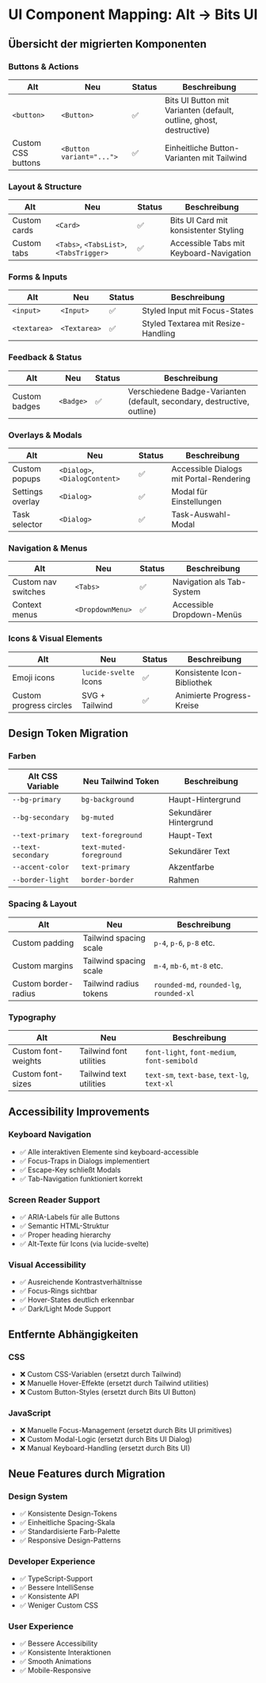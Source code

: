 # UI Component Mapping: Alt → Bits UI

## Übersicht der migrierten Komponenten

### Buttons & Actions
| Alt | Neu | Status | Beschreibung |
|-----|-----|--------|--------------|
| `<button>` | `<Button>` | ✅ | Bits UI Button mit Varianten (default, outline, ghost, destructive) |
| Custom CSS buttons | `<Button variant="...">` | ✅ | Einheitliche Button-Varianten mit Tailwind |

### Layout & Structure
| Alt | Neu | Status | Beschreibung |
|-----|-----|--------|--------------|
| Custom cards | `<Card>` | ✅ | Bits UI Card mit konsistenter Styling |
| Custom tabs | `<Tabs>`, `<TabsList>`, `<TabsTrigger>` | ✅ | Accessible Tabs mit Keyboard-Navigation |

### Forms & Inputs
| Alt | Neu | Status | Beschreibung |
|-----|-----|--------|--------------|
| `<input>` | `<Input>` | ✅ | Styled Input mit Focus-States |
| `<textarea>` | `<Textarea>` | ✅ | Styled Textarea mit Resize-Handling |

### Feedback & Status
| Alt | Neu | Status | Beschreibung |
|-----|-----|--------|--------------|
| Custom badges | `<Badge>` | ✅ | Verschiedene Badge-Varianten (default, secondary, destructive, outline) |

### Overlays & Modals
| Alt | Neu | Status | Beschreibung |
|-----|-----|--------|--------------|
| Custom popups | `<Dialog>`, `<DialogContent>` | ✅ | Accessible Dialogs mit Portal-Rendering |
| Settings overlay | `<Dialog>` | ✅ | Modal für Einstellungen |
| Task selector | `<Dialog>` | ✅ | Task-Auswahl-Modal |

### Navigation & Menus
| Alt | Neu | Status | Beschreibung |
|-----|-----|--------|--------------|
| Custom nav switches | `<Tabs>` | ✅ | Navigation als Tab-System |
| Context menus | `<DropdownMenu>` | ✅ | Accessible Dropdown-Menüs |

### Icons & Visual Elements
| Alt | Neu | Status | Beschreibung |
|-----|-----|--------|--------------|
| Emoji icons | `lucide-svelte` Icons | ✅ | Konsistente Icon-Bibliothek |
| Custom progress circles | SVG + Tailwind | ✅ | Animierte Progress-Kreise |

## Design Token Migration

### Farben
| Alt CSS Variable | Neu Tailwind Token | Beschreibung |
|------------------|-------------------|--------------|
| `--bg-primary` | `bg-background` | Haupt-Hintergrund |
| `--bg-secondary` | `bg-muted` | Sekundärer Hintergrund |
| `--text-primary` | `text-foreground` | Haupt-Text |
| `--text-secondary` | `text-muted-foreground` | Sekundärer Text |
| `--accent-color` | `text-primary` | Akzentfarbe |
| `--border-light` | `border-border` | Rahmen |

### Spacing & Layout
| Alt | Neu | Beschreibung |
|-----|-----|--------------|
| Custom padding | Tailwind spacing scale | `p-4`, `p-6`, `p-8` etc. |
| Custom margins | Tailwind spacing scale | `m-4`, `mb-6`, `mt-8` etc. |
| Custom border-radius | Tailwind radius tokens | `rounded-md`, `rounded-lg`, `rounded-xl` |

### Typography
| Alt | Neu | Beschreibung |
|-----|-----|--------------|
| Custom font-weights | Tailwind font utilities | `font-light`, `font-medium`, `font-semibold` |
| Custom font-sizes | Tailwind text utilities | `text-sm`, `text-base`, `text-lg`, `text-xl` |

## Accessibility Improvements

### Keyboard Navigation
- ✅ Alle interaktiven Elemente sind keyboard-accessible
- ✅ Focus-Traps in Dialogs implementiert
- ✅ Escape-Key schließt Modals
- ✅ Tab-Navigation funktioniert korrekt

### Screen Reader Support
- ✅ ARIA-Labels für alle Buttons
- ✅ Semantic HTML-Struktur
- ✅ Proper heading hierarchy
- ✅ Alt-Texte für Icons (via lucide-svelte)

### Visual Accessibility
- ✅ Ausreichende Kontrastverhältnisse
- ✅ Focus-Rings sichtbar
- ✅ Hover-States deutlich erkennbar
- ✅ Dark/Light Mode Support

## Entfernte Abhängigkeiten

### CSS
- ❌ Custom CSS-Variablen (ersetzt durch Tailwind)
- ❌ Manuelle Hover-Effekte (ersetzt durch Tailwind utilities)
- ❌ Custom Button-Styles (ersetzt durch Bits UI Button)

### JavaScript
- ❌ Manuelle Focus-Management (ersetzt durch Bits UI primitives)
- ❌ Custom Modal-Logic (ersetzt durch Bits UI Dialog)
- ❌ Manual Keyboard-Handling (ersetzt durch Bits UI)

## Neue Features durch Migration

### Design System
- ✅ Konsistente Design-Tokens
- ✅ Einheitliche Spacing-Skala
- ✅ Standardisierte Farb-Palette
- ✅ Responsive Design-Patterns

### Developer Experience
- ✅ TypeScript-Support
- ✅ Bessere IntelliSense
- ✅ Konsistente API
- ✅ Weniger Custom CSS

### User Experience
- ✅ Bessere Accessibility
- ✅ Konsistente Interaktionen
- ✅ Smooth Animations
- ✅ Mobile-Responsive